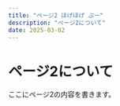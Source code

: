 ```yaml
---
title: "ページ2 ほげほげ ぷー"
description: "ページ2について"
date: 2025-03-02
---
```


# ページ2について

ここにページ2の内容を書きます。
